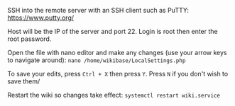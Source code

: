 SSH into the remote server with an SSH client such as PuTTY: https://www.putty.org/

Host will be the IP of the server and port 22. Login is root then enter the root password.

Open the file with nano editor and make any changes (use your arrow keys to navigate around): `nano /home/wikibase/LocalSettings.php`

To save your edits, press `Ctrl + X` then press `Y`. Press `N` if you don't wish to save them/

Restart the wiki so changes take effect: `systemctl restart wiki.service`

